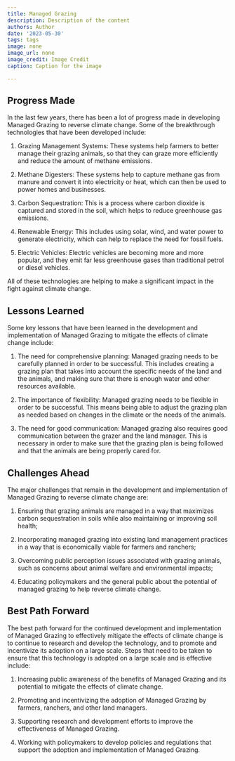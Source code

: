 ```yaml
---
title: Managed Grazing
description: Description of the content
authors: Author
date: '2023-05-30'
tags: tags
image: none
image_url: none
image_credit: Image Credit
caption: Caption for the image

---
```




## Progress Made

In the last few years, there has been a lot of progress made in developing Managed Grazing to reverse climate change. Some of the breakthrough technologies that have been developed include:

1. Grazing Management Systems: These systems help farmers to better manage their grazing animals, so that they can graze more efficiently and reduce the amount of methane emissions.

2. Methane Digesters: These systems help to capture methane gas from manure and convert it into electricity or heat, which can then be used to power homes and businesses.

3. Carbon Sequestration: This is a process where carbon dioxide is captured and stored in the soil, which helps to reduce greenhouse gas emissions.

4. Renewable Energy: This includes using solar, wind, and water power to generate electricity, which can help to replace the need for fossil fuels.

5. Electric Vehicles: Electric vehicles are becoming more and more popular, and they emit far less greenhouse gases than traditional petrol or diesel vehicles.

All of these technologies are helping to make a significant impact in the fight against climate change.

## Lessons Learned

Some key lessons that have been learned in the development and implementation of Managed Grazing to mitigate the effects of climate change include:

1. The need for comprehensive planning: Managed grazing needs to be carefully planned in order to be successful. This includes creating a grazing plan that takes into account the specific needs of the land and the animals, and making sure that there is enough water and other resources available.

2. The importance of flexibility: Managed grazing needs to be flexible in order to be successful. This means being able to adjust the grazing plan as needed based on changes in the climate or the needs of the animals.

3. The need for good communication: Managed grazing also requires good communication between the grazer and the land manager. This is necessary in order to make sure that the grazing plan is being followed and that the animals are being properly cared for.

## Challenges Ahead

The major challenges that remain in the development and implementation of Managed Grazing to reverse climate change are:

1) Ensuring that grazing animals are managed in a way that maximizes carbon sequestration in soils while also maintaining or improving soil health;

2) Incorporating managed grazing into existing land management practices in a way that is economically viable for farmers and ranchers;

3) Overcoming public perception issues associated with grazing animals, such as concerns about animal welfare and environmental impacts;

4) Educating policymakers and the general public about the potential of managed grazing to help reverse climate change.

## Best Path Forward

The best path forward for the continued development and implementation of Managed Grazing to effectively mitigate the effects of climate change is to continue to research and develop the technology, and to promote and incentivize its adoption on a large scale. Steps that need to be taken to ensure that this technology is adopted on a large scale and is effective include:

1. Increasing public awareness of the benefits of Managed Grazing and its potential to mitigate the effects of climate change.

2. Promoting and incentivizing the adoption of Managed Grazing by farmers, ranchers, and other land managers.

3. Supporting research and development efforts to improve the effectiveness of Managed Grazing.

4. Working with policymakers to develop policies and regulations that support the adoption and implementation of Managed Grazing.
